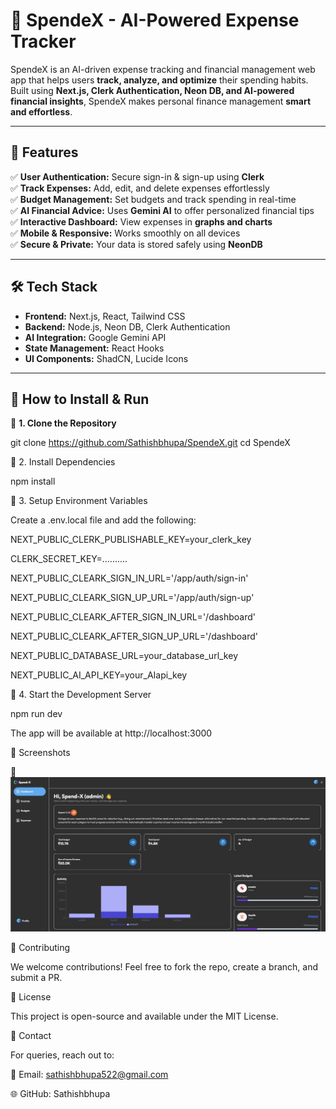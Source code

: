 # 🏦 SpendeX - AI-Powered Expense Tracker

SpendeX is an AI-driven expense tracking and financial management web app that helps users **track, analyze, and optimize** their spending habits. Built using **Next.js, Clerk Authentication, Neon DB, and AI-powered financial insights**, SpendeX makes personal finance management **smart and effortless**.  

---

## 🚀 Features  

✅ **User Authentication:** Secure sign-in & sign-up using **Clerk**  
✅ **Track Expenses:** Add, edit, and delete expenses effortlessly  
✅ **Budget Management:** Set budgets and track spending in real-time  
✅ **AI Financial Advice:** Uses **Gemini AI** to offer personalized financial tips  
✅ **Interactive Dashboard:** View expenses in **graphs and charts**  
✅ **Mobile & Responsive:** Works smoothly on all devices  
✅ **Secure & Private:** Your data is stored safely using **NeonDB**  

---

## 🛠️ Tech Stack  

- **Frontend:** Next.js, React, Tailwind CSS  
- **Backend:** Node.js, Neon DB, Clerk Authentication  
- **AI Integration:** Google Gemini API  
- **State Management:** React Hooks  
- **UI Components:** ShadCN, Lucide Icons  

---

## 🎯 How to Install & Run  

🔹 **1. Clone the Repository**  

git clone https://github.com/Sathishbhupa/SpendeX.git
cd SpendeX

🔹 2. Install Dependencies

npm install

🔹 3. Setup Environment Variables

Create a .env.local file and add the following:


NEXT_PUBLIC_CLERK_PUBLISHABLE_KEY=your_clerk_key

CLERK_SECRET_KEY=..........

NEXT_PUBLIC_CLEARK_SIGN_IN_URL='/app/auth/sign-in'

NEXT_PUBLIC_CLEARK_SIGN_UP_URL='/app/auth/sign-up'

NEXT_PUBLIC_CLEARK_AFTER_SIGN_IN_URL='/dashboard'

NEXT_PUBLIC_CLEARK_AFTER_SIGN_UP_URL='/dashboard'

NEXT_PUBLIC_DATABASE_URL=your_database_url_key

NEXT_PUBLIC_AI_API_KEY=your_AIapi_key

  

🔹 4. Start the Development Server

npm run dev

The app will be available at http://localhost:3000

📸 Screenshots

🚀 
![Alt text](./public/dashboard.jpg)


🤝 Contributing

We welcome contributions! Feel free to fork the repo, create a branch, and submit a PR.

📜 License

This project is open-source and available under the MIT License.

📩 Contact

For queries, reach out to:

📧 Email: sathishbhupa522@gmail.com  

🌐 GitHub: Sathishbhupa

